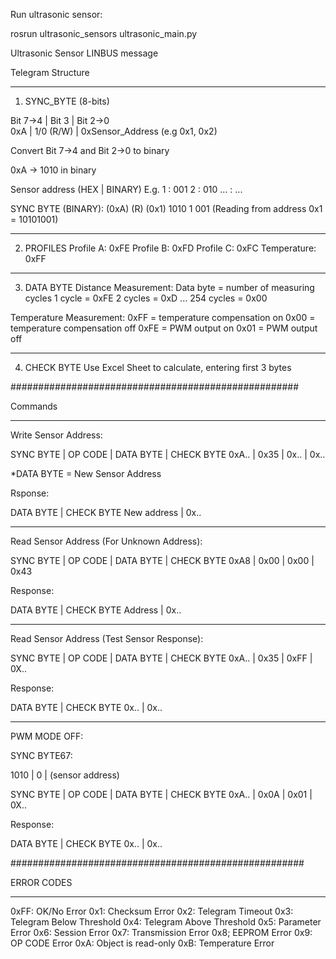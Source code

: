 Run ultrasonic sensor:

rosrun ultrasonic_sensors ultrasonic_main.py


Ultrasonic Sensor LINBUS message

Telegram Structure
_____________________________________________________

1. SYNC_BYTE (8-bits)

Bit 7->4	|		Bit 3		|			Bit 2->0		
  0xA	  	|	  1/0 (R/W)		|	0xSensor_Address (e.g 0x1, 0x2)

Convert Bit 7->4 and Bit 2->0 to binary

0xA -> 1010 in binary

Sensor address (HEX | BINARY) E.g.
	1 :  001
	2 :  010
	... :  ...

SYNC BYTE (BINARY):
(0xA)  (R)	(0x1)
1010 	1 	 001 (Reading from address 0x1 = 10101001)

_____________________________________________________

2. PROFILES 
Profile A: 0xFE
Profile B: 0xFD
Profile C: 0xFC
Temperature: 0xFF

_____________________________________________________

3. DATA BYTE
Distance Measurement:
	Data byte = number of measuring cycles
	1 cycle = 0xFE
	2 cycles = 0xD
	...
	254 cycles = 0x00

Temperature Measurement:
	0xFF = temperature compensation on
	0x00 = temperature compensation off
	0xFE = PWM output on
	0x01 = PWM output off

____________________________________________________

4. CHECK BYTE
Use Excel Sheet to calculate, entering first 3 bytes

####################################################

Commands
____________________________________________________

Write Sensor Address:

SYNC BYTE | OP CODE | DATA BYTE | CHECK BYTE
  0xA..	  |  0x35   | 	0x..	|    0x..

*DATA BYTE = New Sensor Address

Rsponse:

DATA BYTE 	| CHECK BYTE
New address |    0x..

_____________________________________________________

Read Sensor Address (For Unknown Address):

SYNC BYTE |    OP CODE	| DATA BYTE | CHECK BYTE
   0xA8   |     0x00	|    0x00   | 	0x43

Response:

DATA BYTE 	| CHECK BYTE
Address 	|    0x..

_____________________________________________________

Read Sensor Address (Test Sensor Response):

SYNC BYTE  |   OP CODE	|   DATA BYTE | CHECK BYTE
   0xA..   |  	0x35	|   0xFF      |    0X..

Response:

DATA BYTE 	| CHECK BYTE
	0x.. 	|    0x..

_____________________________________________________

PWM MODE OFF:

SYNC BYTE67:


1010 |	0	|	(sensor address)

SYNC BYTE  |   OP CODE	|   DATA BYTE | CHECK BYTE
   0xA..   |  	0x0A	| 	  0x01	  | 	0X..

Response:

DATA BYTE 	| CHECK BYTE
	0x.. 	|    0x..

#####################################################

ERROR CODES
___________

0xFF: OK/No Error
0x1: Checksum Error
0x2: Telegram Timeout
0x3: Telegram Below Threshold
0x4: Telegram Above Threshold
0x5: Parameter Error
0x6: Session Error
0x7: Transmission Error
0x8; EEPROM Error
0x9: OP CODE Error
0xA: Object is read-only
0xB: Temperature Error
